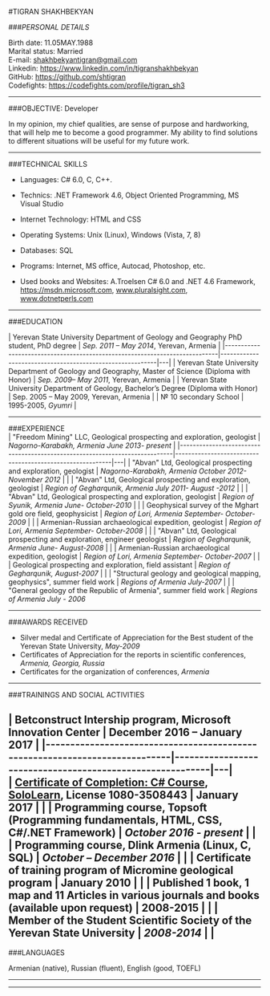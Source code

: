 #TIGRAN SHAKHBEKYAN

###_PERSONAL DETAILS_

Birth date: 11.05MAY.1988                                                                                                       
Marital status: Married   
E-mail:         <shakhbekyantigran@gmail.com>                  
Linkedin:       <https://www.linkedin.com/in/tigranshakhbekyan>                    
GitHub:         <https://github.com/shtigran>      
Codefights:     <https://codefights.com/profile/tigran_sh3>    

----
###OBJECTIVE: Developer

In my opinion, my chief qualities, are sense of purpose and hardworking, that
will help me to become a good programmer. My ability to find solutions to
different situations will be useful for my future work.

----
###TECHNICAL SKILLS

-   Languages: C\# 6.0, C, C++.
-   Technics: .NET Framework 4.6, Object Oriented Programming, MS Visual Studio

-   Internet Technology: HTML and CSS

-   Operating Systems: Unix (Linux), Windows (Vista, 7, 8)

-   Databases: SQL

-   Programs: Internet, MS office, Autocad, Photoshop, etc.
-   Used books and Websites: A.Troelsen C# 6.0 and .NET 4.6 Framework,  https://msdn.microsoft.com,      www.pluralsight.com,      www.dotnetperls.com  

----
###EDUCATION

| Yerevan State University Department of Geology and Geography PhD student, PhD degree      | *Sep. 2011 – May 2014*,  Yerevan, Armenia |
|----------------------------------------------------------------------------|----------------------------------------------------------|---|
| Yerevan State University  Department of Geology and Geography, Master of Science (Diploma with Honor)  | *Sep. 2009– May 2011*, Yerevan, Armenia  |
| Yerevan State University Department of Geology, Bachelor’s Degree (Diploma with Honor)                      | Sep. 2005 – May 2009, Yerevan, Armenia     |
| № 10 secondary School            |   1995-2005, *Gyumri*   |

  ----
  
###EXPERIENCE                                                                                                                                 
| "Freedom Mining" LLC, Geological prospecting and exploration, geologist           | *Nagorno-Karabakh, Armenia June 2013- present*  |
|----------------------------------------------------------------------------|----------------------------------------------------------|---|
| "Abvan" Ltd, Geological prospecting and exploration, geologist             | *Nagorno-Karabakh, Armenia October 2012- November 2012*  |   |
| "Abvan" Ltd, Geological prospecting and exploration, geologist             | *Region of Gegharqunik, Armenia July 2011- August -2012* |   |
| "Abvan" Ltd, Geological prospecting and exploration, geologist             | *Region of Syunik, Armenia June- October-2010*           |   |
| Geophysical survey of the Mghart gold ore field, geophysicist              | *Region of Lori, Armenia September- October-2009*        |   |
| Armenian-Russian archaeological expedition, geologist                      | *Region of Lori, Armenia September- October-2008*        |   |
| "Abvan" Ltd, Geological prospecting and exploration, engineer geologist    | *Region of Gegharqunik, Armenia June- August-2008*       |   |
| Armenian-Russian archaeological expedition, geologist                      | *Region of Lori, Armenia September- October-2007*        |   |
| Geological prospecting and exploration, field assistant                    | *Region of Gegharqunik,*  *August-2007*                  |   |
| "Structural geology and geological mapping, geophysics", summer field work | *Regions of Armenia July-2007*                           |   |
| "General geology of the Republic of Armenia", summer field work            | *Regions of Armenia* *July - 2006*                       

----

###AWARDS RECEIVED   

-   Silver medal and Certificate of Appreciation for the Best student of the
    Yerevan State University, *May-2009*     
-   Certificates of Appreciation for the reports in scientific conferences, *Armenia, Georgia, Russia* 
-   Certificates for the organization of conferences, *Armenia*  

----   
       
###TRAININGS AND SOCIAL ACTIVITIES
  
| Betconstruct Intership program, Microsoft Innovation Center          | December 2016 – January 2017 |
|----------------------------------------------------------------------------|----------------------------------------------------------|---|                                                                                                                                
| [Certificate of Completion: C\# Course](https://www.linkedin.com/redir/redirect?url=https%3A%2F%2Fwww%2Esololearn%2Ecom%2FProfile%2F3508443%2F&urlhash=53C6&trk=profile_certification_company_title), [SoloLearn](https://www.linkedin.com/company/9435690?trk=prof-certification-org_name), License 1080-3508443 | January 2017                   |   |
| Programming course, Topsoft (Programming fundamentals, HTML, CSS, C\#/.NET Framework)                                                                                                                                                                                                                             | *October 2016 - present*       |   |
| Programming course, Dlink Armenia (Linux, C, SQL)                                                                                                                                                                                                                                                                 | *October – December 2016*      |   |
| Certificate of training program of Micromine geological program                                                                                                                                                                                                                                                   | January 2010                   |   |
| Published 1 book, 1 map and 11 Articles in various journals and books (available upon request)                                                                                                                                                                                                                    |  2008-2015                           |   |
| Member of the Student Scientific Society of the Yerevan State University                                                                                                                                                                                                                                          | *2008-2014*                    |   |
----

###LANGUAGES

Armenian (native), Russian (fluent), English (good, TOEFL)

----

----
